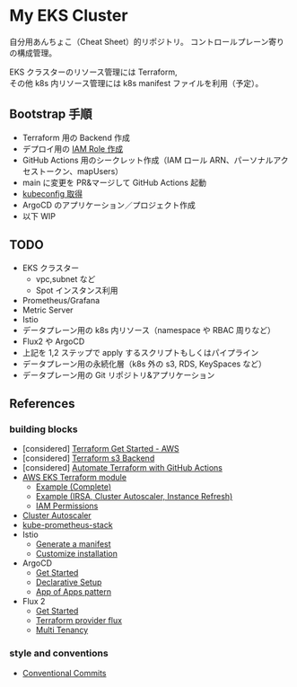 # My EKS Cluster

自分用あんちょこ（Cheat Sheet）的リポジトリ。
コントロールプレーン寄りの構成管理。

EKS クラスターのリソース管理には Terraform,  
その他 k8s 内リソース管理には k8s manifest ファイルを利用（予定）。

## Bootstrap 手順

- Terraform 用の Backend 作成
- デプロイ用の [IAM Role 作成](./docs/iam.md)
- GitHub Actions 用のシークレット作成（IAM ロール ARN、パーソナルアクセストークン、mapUsers）
- main に変更を PR&マージして GitHub Actions 起動
- [kubeconfig 取得](./docs/kubeconfig.md)
- ArgoCD のアプリケーション／プロジェクト作成
- 以下 WIP

## TODO

- EKS クラスター
  - vpc,subnet など
  - Spot インスタンス利用
- Prometheus/Grafana
- Metric Server
- Istio
- データプレーン用の k8s 内リソース（namespace や RBAC 周りなど）
- Flux2 や ArgoCD
- 上記を 1,2 ステップで apply するスクリプトもしくはパイプライン
- データプレーン用の永続化層（k8s 外の s3, RDS, KeySpaces など）
- データプレーン用の Git リポジトリ&アプリケーション

## References

### building blocks

- [considered] [Terraform Get Started - AWS](https://learn.hashicorp.com/collections/terraform/aws-get-started)
- [considered] [Terraform s3 Backend](https://www.terraform.io/language/settings/backends/s3)
- [considered] [Automate Terraform with GitHub Actions](https://learn.hashicorp.com/tutorials/terraform/github-actions)
- [AWS EKS Terraform module](https://registry.terraform.io/modules/terraform-aws-modules/eks/aws/latest)
  - [Example (Complete)](https://github.com/terraform-aws-modules/terraform-aws-eks/tree/master/examples/complete)
  - [Example (IRSA, Cluster Autoscaler, Instance Refresh)](https://github.com/terraform-aws-modules/terraform-aws-eks/tree/master/examples/complete)
  - [IAM Permissions](https://github.com/terraform-aws-modules/terraform-aws-eks/blob/master/docs/iam-permissions.md)
- [Cluster Autoscaler](https://docs.aws.amazon.com/ja_jp/eks/latest/userguide/cluster-autoscaler.html)
- [kube-prometheus-stack](https://github.com/prometheus-community/helm-charts/tree/main/charts/kube-prometheus-stack)
- Istio
  - [Generate a manifest](https://istio.io/latest/docs/setup/install/istioctl/#generate-a-manifest-before-installation)
  - [Customize installation](https://istio.io/latest/docs/setup/additional-setup/customize-installation/)
- ArgoCD
  - [Get Started](https://argo-cd.readthedocs.io/en/stable/getting_started/)
  - [Declarative Setup](https://argo-cd.readthedocs.io/en/stable/operator-manual/declarative-setup/)
  - [App of Apps pattern](https://argo-cd.readthedocs.io/en/stable/operator-manual/cluster-bootstrapping/)
- Flux 2
  - [Get Started](https://fluxcd.io/docs/get-started/)
  - [Terraform provider flux](https://github.com/fluxcd/terraform-provider-flux)
  - [Multi Tenancy](https://github.com/fluxcd/flux2-multi-tenancy)

### style and conventions

- [Conventional Commits](https://www.conventionalcommits.org/en/v1.0.0/)
